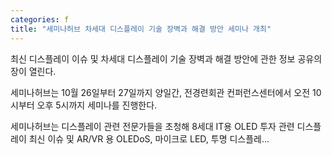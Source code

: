 ```yaml
---
categories: f
title: "세미나허브 차세대 디스플레이 기술 장벽과 해결 방안 세미나 개최"
---
```

최신 디스플레이 이슈 및 차세대 디스플레이 기술 장벽과 해결 방안에 관한 정보 공유의 장이 열린다. 

세미나허브는 10월 26일부터 27일까지 양일간, 전경련회관 컨퍼런스센터에서 오전 10시부터 오후 5시까지 세미나를 진행한다. 

세미나허브는 디스플레이 관련 전문가들을 초청해 8세대 IT용 OLED 투자 관련 디스플레이 최신 이슈 및 AR/VR 용 OLEDoS, 마이크로 LED, 투명 디스플레...